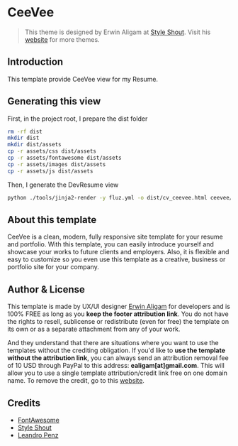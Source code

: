 # CeeVee

> This theme is designed by Erwin Aligam at [Style Shout](http://www.styleshout.com/).
> Visit his [website](http://www.styleshout.com/) for more themes.

## Introduction

This template provide CeeVee view for my Resume.

## Generating this view

First, in the project root, I prepare the dist folder

```bash
rm -rf dist
mkdir dist
mkdir dist/assets
cp -r assets/css dist/assets
cp -r assets/fontawesome dist/assets
cp -r assets/images dist/assets
cp -r assets/js dist/assets
```

Then, I generate the DevResume view

```bash
python ./tools/jinja2-render -y fluz.yml -o dist/cv_ceevee.html ceevee/index.html.jinja
```

## About this template

CeeVee is a clean, modern, fully responsive site template for your resume and portfolio. With this template, you can easily introduce yourself and showcase your works to future clients and employers. Also, it is flexible and easy to customize so you even use this template as a creative, business or portfolio site for your company.

## Author & License

This template is made by UX/UI designer [Erwin Aligam](https://twitter.com/styleshout) for developers and is 100% FREE as long as you **keep the footer attribution link**. You do not have the rights to resell, sublicense or redistribute (even for free) the template on its own or as a separate attachment from any of your work.

And they understand that there are situations where you want to use the templates without the crediting obligation. If you'd like to **use the template without the attribution link**, you can always send an attribution removal fee of 10 USD through PayPal to this address: **ealigam[at]gmail.com**. This will allow you to use a single template attribution/credit link free on one domain name. To remove the credit, go to this [website](https://www.styleshout.com/attribution-free/).

## Credits

- [FontAwesome](http://fortawesome.github.io/Font-Awesome/)
- [Style Shout](http://www.styleshout.com/)
- [Leandro Penz](http://cv.lpenz.org/)
